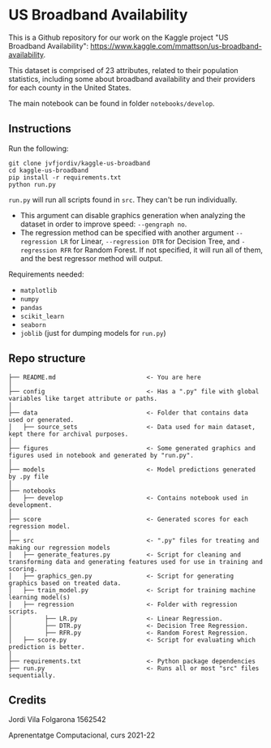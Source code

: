 # US Broadband Availability

This is a Github repository for our work on the Kaggle project "US Broadband Availability": https://www.kaggle.com/mmattson/us-broadband-availability.

This dataset is comprised of 23 attributes, related to their population statistics, including some about broadband availability and their providers for each county in the United States.

The main notebook can be found in folder `notebooks/develop`.

## Instructions

Run the following:
```
git clone jvfjordiv/kaggle-us-broadband
cd kaggle-us-broadband
pip install -r requirements.txt
python run.py
```

`run.py` will run all scripts found in `src`. They can't be run individually.
* This argument can disable graphics generation when analyzing the dataset in order to improve speed: `--gengraph no`.
* The regression method can be specified with another argument `--regression LR` for Linear, `--regression DTR` for Decision Tree, and `-regression RFR` for Random Forest. If not specified, it will run all of them, and the best regressor method will output.

Requirements needed:
* `matplotlib`
* `numpy`
* `pandas`
* `scikit_learn`
* `seaborn`
* `joblib` (just for dumping models for `run.py`)

## Repo structure 

```
├── README.md                         <- You are here
│
├── config                            <- Has a ".py" file with global variables like target attribute or paths.
│
├── data                              <- Folder that contains data used or generated.
│   ├── source_sets                   <- Data used for main dataset, kept there for archival purposes.
│
├── figures                           <- Some generated graphics and figures used in notebook and generated by "run.py".
│
├── models                            <- Model predictions generated by .py file
│
├── notebooks
│   ├── develop                       <- Contains notebook used in development.
│
├── score                             <- Generated scores for each regression model.
│
├── src                               <- ".py" files for treating and making our regression models 
│   ├── generate_features.py          <- Script for cleaning and transforming data and generating features used for use in training and scoring.
│   ├── graphics_gen.py               <- Script for generating graphics based on treated data.
│   ├── train_model.py                <- Script for training machine learning model(s)
│   ├── regression                    <- Folder with regression scripts.
│         ├── LR.py                   <- Linear Regression.
│         ├── DTR.py                  <- Decision Tree Regression.
│         ├── RFR.py                  <- Random Forest Regression.
│   ├── score.py                      <- Script for evaluating which prediction is better.
│
├── requirements.txt                  <- Python package dependencies 
├── run.py                            <- Runs all or most "src" files sequentially.
```

## Credits

Jordi Vila Folgarona 1562542

Aprenentatge Computacional, curs 2021-22